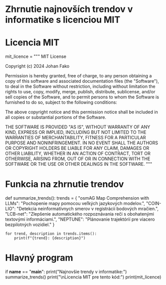 # Zhrnutie najnovších trendov v informatike s licenciou MIT

# Licencia MIT
mit_licence = """
MIT License

Copyright (c) 2024 Johan Fako

Permission is hereby granted, free of charge, to any person obtaining a copy
of this software and associated documentation files (the "Software"), to deal
in the Software without restriction, including without limitation the rights
to use, copy, modify, merge, publish, distribute, sublicense, and/or sell
copies of the Software, and to permit persons to whom the Software is
furnished to do so, subject to the following conditions:

The above copyright notice and this permission notice shall be included in all
copies or substantial portions of the Software.

THE SOFTWARE IS PROVIDED "AS IS", WITHOUT WARRANTY OF ANY KIND, EXPRESS OR
IMPLIED, INCLUDING BUT NOT LIMITED TO THE WARRANTIES OF MERCHANTABILITY,
FITNESS FOR A PARTICULAR PURPOSE AND NONINFRINGEMENT. IN NO EVENT SHALL THE
AUTHORS OR COPYRIGHT HOLDERS BE LIABLE FOR ANY CLAIM, DAMAGES OR OTHER
LIABILITY, WHETHER IN AN ACTION OF CONTRACT, TORT OR OTHERWISE, ARISING FROM,
OUT OF OR IN CONNECTION WITH THE SOFTWARE OR THE USE OR OTHER DEALINGS IN THE
SOFTWARE.
"""

# Funkcia na zhrnutie trendov
def summarize_trends():
    trends = {
        "osmAG Map Comprehension with LLMs": "Pochopenie mapy pomocou veľkých jazykových modelov.",
        "COIN-LIO": "Detekcia neinformatívnych smerov v registrácii bodových mračien.",
        "LCB-net": "Zlepšenie automatického rozpoznávania reči s obohatenými textovými informáciami.",
        "NEPTUNE": "Plánovanie trajektórií pre viacero bezpilotných vozidiel."
    }
    
    for trend, description in trends.items():
        print(f"{trend}: {description}")

# Hlavný program
if __name__ == "__main__":
    print("Najnovšie trendy v informatike:")
    summarize_trends()
    print("\nLicencia MIT pre tento kód:")
    print(mit_licence)
